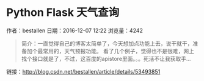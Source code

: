 # Python Flask 天气查询
作者：bestallen
日期：2016-12-07 12:22
浏览量：4242
> 简介：一直觉得自己的博客太简单了，今天想加点功能上去，说干就干，准备加个最常用的，天气预报功能。
看了几个例子，觉得也不是很难，网上找个接口就是了，不过，这百度的apistore里面。。。死活不让我获取手...

 链接：http://blog.csdn.net/bestallen/article/details/53493851
